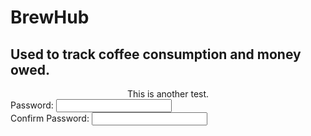 # BrewHub

## Used to track coffee consumption and money owed.

<center>This is another test.</center>

<div class="tutorialWrapper">
<body>
    <form>
        <div class="fieldWrapper">
            <label for="pass1">Password:</label>
            <input type="password" name="pass1" id="pass1">
        </div>
        <div class="fieldWrapper">
            <label for="pass2">Confirm Password:</label>
            <input type="password" name="pass2" id="pass2" onkeyup="checkPass(); return false;">
            <span id="confirmMessage" class="confirmMessage"></span>
        </div>
    </form>
    <script type="text/javascript">
    
    function checkPass()
{
    //Store the password field objects into variables ...
    var pass1 = document.getElementById('pass1');
    var pass2 = document.getElementById('pass2');
    //Store the Confimation Message Object ...
    var message = document.getElementById('confirmMessage');
    //Set the colors we will be using ...
    var goodColor = "#66cc66";
    var badColor = "#ff6666";
    //Compare the values in the password field 
    //and the confirmation field
    if(pass1.value == pass2.value){
        //The passwords match. 
        //Set the color to the good color and inform
        //the user that they have entered the correct password 
        pass2.style.backgroundColor = goodColor;
        message.style.color = goodColor;
        message.innerHTML = "Passwords Match!"
    }else{
        //The passwords do not match.
        //Set the color to the bad color and
        //notify the user.
        pass2.style.backgroundColor = goodColor;
        message.style.color = goodColor;
        message.innerHTML = "Great Job!"
    }
}  

</script>
</body>
</div>



